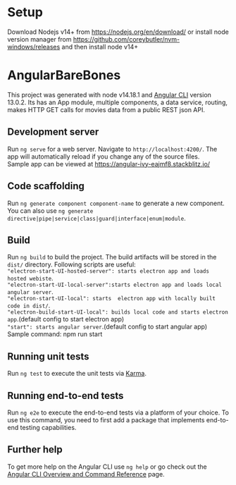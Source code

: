 # Setup
Download Nodejs v14+ from https://nodejs.org/en/download/ or install node version manager from https://github.com/coreybutler/nvm-windows/releases
and then install node v14+

# AngularBareBones
This project was generated with node v14.18.1 and [Angular CLI](https://github.com/angular/angular-cli) version 13.0.2.
Its has an App module, multiple components, a data service, routing, makes HTTP GET calls for movies data from a public REST json API.

## Development server

Run `ng serve` for a web server. Navigate to `http://localhost:4200/`. The app will automatically reload if you change any of the source files. \
Sample app can be viewed at https://angular-ivy-eajmf8.stackblitz.io/

## Code scaffolding

Run `ng generate component component-name` to generate a new component. You can also use `ng generate directive|pipe|service|class|guard|interface|enum|module`.

## Build

Run `ng build` to build the project. The build artifacts will be stored in the `dist/` directory.
Following scripts are useful:\
    `"electron-start-UI-hosted-server": starts electron app and loads hosted webiste`.\
    `"electron-start-UI-local-server":starts electron app and loads local angular server`.\
    `"electron-start-UI-local": starts  electron app with locally built code in dist/`.\
    `"electron-build-start-UI-local": builds local code and starts electron app`.(default config to start electron app)\
    `"start": starts angular server`.(default config to start angular app)\
Sample command: npm run start

## Running unit tests

Run `ng test` to execute the unit tests via [Karma](https://karma-runner.github.io).

## Running end-to-end tests

Run `ng e2e` to execute the end-to-end tests via a platform of your choice. To use this command, you need to first add a package that implements end-to-end testing capabilities.

## Further help

To get more help on the Angular CLI use `ng help` or go check out the [Angular CLI Overview and Command Reference](https://angular.io/cli) page.
